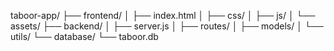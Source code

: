 taboor-app/
├── frontend/
│   ├── index.html
│   ├── css/
│   ├── js/
│   └── assets/
├── backend/
│   ├── server.js
│   ├── routes/
│   ├── models/
│   └── utils/
└── database/
    └── taboor.db
